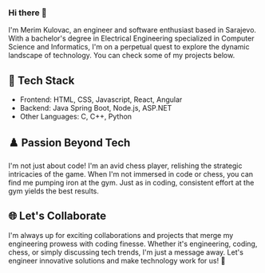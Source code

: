 ### Hi there 👋

I'm Merim Kulovac, an engineer and software enthusiast based in Sarajevo. With a bachelor's degree in Electrical Engineering specialized in Computer Science and Informatics, I'm on a perpetual quest to explore the dynamic landscape of technology. You can check some of my projects below.

## 🔧 Tech Stack
- Frontend: HTML, CSS, Javascript, React, Angular
- Backend: Java Spring Boot, Node.js, ASP.NET
- Other Languages: C, C++, Python

## ♟️ Passion Beyond Tech
I'm not just about code! I'm an avid chess player, relishing the strategic intricacies of the game. When I'm not immersed in code or chess, you can find me pumping iron at the gym. Just as in coding, consistent effort at the gym yields the best results.

## 🌐 Let's Collaborate
I'm always up for exciting collaborations and projects that merge my engineering prowess with coding finesse. Whether it's engineering, coding, chess, or simply discussing tech trends, I'm just a message away. Let's engineer innovative solutions and make technology work for us! 🚀








<!--
**mkulovac1/mkulovac1** is a ✨ _special_ ✨ repository because its `README.md` (this file) appears on your GitHub profile.

Here are some ideas to get you started:

- 🔭 I’m currently working on ...
- 🌱 I’m currently learning ...
- 👯 I’m looking to collaborate on ...
- 🤔 I’m looking for help with ...
- 💬 Ask me about ...
- 📫 How to reach me: ...
- 😄 Pronouns: ...
- ⚡ Fun fact: ...
-->

